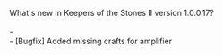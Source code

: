 What's new in Keepers of the Stones II version 1.0.0.17?<br />
<br />- 
<br />- [Bugfix] Added missing crafts for amplifier